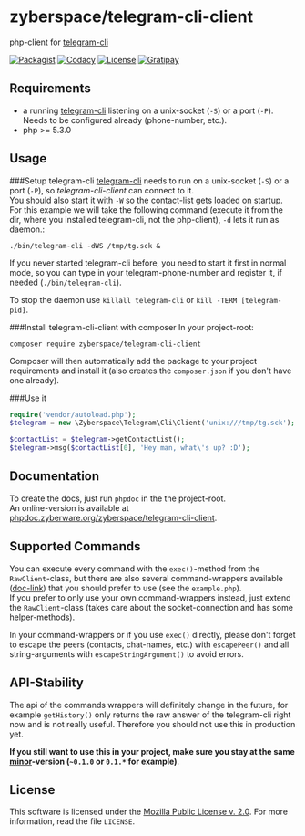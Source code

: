 zyberspace/telegram-cli-client
==============================
php-client for [telegram-cli](https://github.com/vysheng/tg/)

[![Packagist](https://img.shields.io/packagist/v/zyberspace/telegram-cli-client.svg)](https://packagist.org/packages/zyberspace/telegram-cli-client)
[![Codacy](https://www.codacy.com/project/badge/4175a9bbf88547cdbd94cf57c457068d)](https://www.codacy.com/app/zyberspace/php-telegram-cli-client)
[![License](https://img.shields.io/github/license/zyberspace/php-telegram-cli-client.svg)](https://www.mozilla.org/MPL/2.0/)
[![Gratipay](https://img.shields.io/gratipay/zyberspace.svg)](https://gratipay.com/zyberspace/)

Requirements
------------
 - a running [telegram-cli](https://github.com/vysheng/tg/) listening on a unix-socket (`-S`) or a port (`-P`). Needs to be configured already (phone-number, etc.).
 - php >= 5.3.0

Usage
-----

###Setup telegram-cli
[telegram-cli](https://github.com/vysheng/tg/) needs to run on a unix-socket (`-S`) or a port (`-P`), so *telegram-cli-client* can connect to it.  
You should also start it with `-W` so the contact-list gets loaded on startup.  
For this example we will take the following command (execute it from the dir, where you installed telegram-cli, not the php-client), `-d` lets it run as daemon.:

```shell
./bin/telegram-cli -dWS /tmp/tg.sck &
```

If you never started telegram-cli before, you need to start it first in normal mode, so you can type in your telegram-phone-number and register it, if needed (`./bin/telegram-cli`).

To stop the daemon use `killall telegram-cli` or `kill -TERM [telegram-pid]`.

###Install telegram-cli-client with composer
In your project-root:

```shell
composer require zyberspace/telegram-cli-client
```

Composer will then automatically add the package to your project requirements and install it (also creates the `composer.json` if you don't have one already).

###Use it

```php
require('vendor/autoload.php');
$telegram = new \Zyberspace\Telegram\Cli\Client('unix:///tmp/tg.sck');

$contactList = $telegram->getContactList();
$telegram->msg($contactList[0], 'Hey man, what\'s up? :D');
```

Documentation
-------------
To create the docs, just run `phpdoc` in the the project-root.  
An online-version is available at [phpdoc.zyberware.org/zyberspace/telegram-cli-client](http://phpdoc.zyberware.org/zyberspace/telegram-cli-client/).

Supported Commands
------------------
You can execute every command with the `exec()`-method from the `RawClient`-class, but there are also several command-wrappers available ([doc-link](http://phpdoc.zyberware.org/zyberspace/telegram-cli-client/classes/Zyberspace.Telegram.Cli.Client.html)) that you should prefer to use (see the `example.php`).  
If you prefer to only use your own command-wrappers instead, just extend the `RawClient`-class (takes care about the socket-connection and has some helper-methods).

In your command-wrappers or if you use `exec()` directly, please don't forget to escape the peers (contacts, chat-names, etc.) with `escapePeer()` and all string-arguments with `escapeStringArgument()` to avoid errors.

API-Stability
-------------
The api of the commands wrappers will definitely change in the future, for example `getHistory()` only returns the raw answer of the telegram-cli right now and is not really useful. Therefore you should not use this in production yet.

**If you still want to use this in your project, make sure you stay at the same [minor](http://semver.org/spec/v2.0.0.html)-version (`~0.1.0` or `0.1.*` for example)**.

License
-------
This software is licensed under the [Mozilla Public License v. 2.0](http://mozilla.org/MPL/2.0/). For more information, read the file `LICENSE`.
